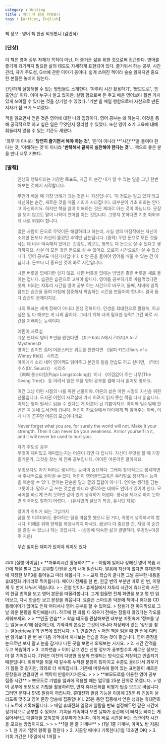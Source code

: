 ```yaml
---  
category : Writing
title : 영어 책 한권 외워봤니  
tags : [Writing, English]  
---  
```


책 정보 : 영어 책 한권 외워봤니 (김민식)  


### [단상]  
이 책은 영어 공부 자체가 목적이 아닌, 더 즐거운 삶을 위한 것으로써 접근한다. 영어를 즐기게 되기까지 필요한 삶의 태도도 자세하게 표현되어 있다. 즐거워서 하는 공부, 시간 관리, 자기 주도성, Grit에 관한 이야기 등이다. 쉽게 쓰여진 책이라 술술 읽히지만 중요한 본질은 놓치지 않는다.   

간단하게 실행해볼 수 있는 방법들도 소개한다. '자투리 시간 활용하기', '뽀모도로', '인출연습' 이다. 이미 누구나 알고 있지만, 실행 함으로써 돈 주고 배운 영어보다 훨씬 가치있게 쓰여질 수 있다는 것을 상기할 수 있었다. '기본'을 매일 행함으로써 자산으로 만든 저자가 참 크게 느껴졌다.  

책을 읽으면서 얻은 것은 영어에 대한 나의 입장이다. 영어 공부는 왜 하는지, 이것을 통해 궁극적으로 하고 싶은 일은 무엇인지 정리할 수 있었다. 또한 영어 조기 교육에 대해 휘둘리지 않을 수 있는 기준도 세웠다.  

'의무'가 아니라 **'당연히 즐기면서 해야 하는 것'**, '돈'이 아니라 **'시간'**을 들여야 한다는 것, '이해하는 것'이 아니라 **'반복해서 끝까지 실천해야 한다는 것'**... 책으로 좋은 분을 만나 너무 기쁘다.   

### [발췌]  

> 인생의 행복이라는 거창한 목표도, 지금 이 순간 내가 할 수 있는 일을 그냥 한번 해보는 것에서 시작합니다.  
> 
> 무언가 배울 때 가장 방해가 되는 것은 나 자신입니다. ‘이 정도는 알고 있지’라고 자신하는 순간, 새로운 것을 배울 기회가 사라집니다. 대부분이 기초 회화는 안다고 자신하지요. 하지만 책을 읽어 이해하는 것은 제대로 아는 것이 아닙니다. 문장을 보지 않고도 말이 나와야 언어를 아는 것입니다. 그렇지 못하다면 기초 회화부터 새로 외워야 합니다.  
> 
> 많은 사람이 돈으로 무엇이든 해결하려고 하는데, 사실 생의 마짐작에는 자신이 소유한 돈보다 자신이 즐겼던 추억만 남는답니다. (중략) 우린 돈으로 모든 것을 사는 데 너무 익숙해져 있어요. 건강도, 외모도, 행복도 다 돈으로 살 수 있다고 생각하지요. 사실 이 모든 것은 돈으로 살 수 없어요. 오로지 시간으로만 살 수 있습니다. 영어 공부도 마찬가지입니다. 비싼 돈을 들여야 영어를 배울 수 있는 건 아닙니다. 돈보다 더 중요한 것이 바로 시간입니다.
> 
> 나쁜 버릇을 없애기란 쉽지 않죠. 나쁜 버릇을 없애는 방법은 좋은 버릇을 새로 들이는 겁니다. 습관은 습관으로 고쳐야 합니다. 영어를 공부하기로 마음먹었다면 첫째, 버리는 자투리 시간을 영어 공부 하는 시간으로 바꾸고, 둘째, 저녁에 일찍 잠드는 습관을 들여 아침에 집중해서 학습하는 시간을 만들어야 합니다. 결국 둘 다 습관의 문제이지요.
>
> 나의 목표는 세계 정복이 아니라 인생 정복이다. 인생을 최대한으로 활용해, 하고 싶은 일 다 해보는 게 나의 꿈이다. 그러기 위해 내게 필요한 능력? 그건 바로 시간을 지배하는 능력이다.
> 
> 어린이 자료실  
>  쉬운 현대식 영어 표현을 원한다면 《미스터리 A에서 Z까지(A to Z Mysteries)》      
> 영어는 쉽지만 좀더 어른스러운 위트를 원한다면 《윔피 키드(Diary of a Wimpy Kid)》 시리즈  
> 아이에게 소리 내어 영어책도 읽어주고 본인의 발음 연습도 하고 싶다면, 《닥터 수스(Dr. Seuss)》 시리즈  
> 《삐삐 롱스타킹(Pippi Longstocking)》이나 《아낌없이 주는 나무(The Giving Tree)》 등 어려서 읽은 책을 영어 공부를 겸해 다시 읽어도 좋아요.  
> 
> 이건 그냥 어린 시절의 나를 위한 선물이야.
> 어른의 삶은 어린 시절의 자신을 위한 선물입니다. 도서관 어린이 자료실에 가서 어려서 읽지 못한 책을 다시 읽습니다. 이제는 영어 원서로 읽을 수 있다는 게 어른이 된 기쁨이지요. 아이와 일주일에 한 번은 꼭 동네 도서관에 갑니다. 어린이 자료실에서 아이에게 책 읽어주는 아빠, 이게 내가 꿈꾸던 어른의 모습이니까요.  
> 
> Never forget what you are, for surely the world will not. Make it your strength. Then it can never be your weakness. Armor yourself in it, and it will never be used to hurt you.  
>
> 자기 주도성 공부  
> 무엇이 재미있고 재미없는지는 어른이 되면 다 압니다. 자신이 무엇을 할 때 가장 즐거운가, 그것을 찾는 게 진짜 공부입니다. 아이든 어른이든 말이지요.  
> 
> 무엇보다도 자기 머리로 생각하는 능력이 중요하다. 그래야 창의적으로 생각하면서 주체적으로 살아갈 수 있다. 어린이 영어몰입교육은 우리말로 생각하는 능력을 훼손할 수 있다. 언어는 단순한 말과 글의 집합이 아니다. 언어는 생각을 담는 그릇이다. 말하고 글 쓰는 것뿐만 아니라 생각하는 데에도 언어가 있어야 한다. 모국어를 바르게 쓰지 못하면 깊이 있게 생각하기 어렵다. 생각을 제대로 하지 못하면 외국어도 잘하기 어렵다.  - (유시민의 글쓰기 특강, 유시민 지음)  
>
> 영어가 취미가 되는 그날까지  
> 꿈을 못 이루더라도 좋아하는 일을 마음껏 했으니 된 거다, 이렇게 생각하셔야 합니다. 미래를 위해 현재를 희생시키지 마세요. 꿈보다 더 중요한 건, 지금 이 순간을 즐길 수 있느냐 하는 것입니다. - (성장에 익숙한 삶과 결별하라, 우경임•이경주 지음)
> 
> **무슨 일이든 재미가 있어야 의미도 있다**  

<br>
### [실행 아이템]
> **자투리시간 활용하기**  
> - 아침에 일어나 정해진 영어 학습 시간에 책을 펼쳐 그날 공부할 단원을 소리 내어 읽습니다. 발음에 자신이 없다면 휴대전화에 저장한 MP3를 틀어놓고 따라 해봅니다.  
> - 교재 학습이 끝나면 그날 공부한 내용을 휴대전화 카메라로 찍어둡니다. 페이지 전체를 한 번, 한글 번역 부분만 따로 한 번, 이렇게 두 번에 나눠서 찍습니다.  
> - 전철 안이나 휴게실에서 자투리 시간에 휴대전화 사진의 한글 번역을 보고 영어 본문을 떠올려봅니다. 그게 힘들면 전체 화면을 보고 몇 번 읽어보고, 다시 한글만 보고 문장을 외웁니다. 요즘은 스마트폰 덕분에 책이나 휴대용 CD 플레이어가 없어도 언제 어디서나 영어 공부를 할 수 있어요.  
> 잠들기 전 마지막으로 그날 외운 분량을 확인해봅니다. 하루에 한 과를 다 외우기 전에는 잠들지 않겠다는 각오를 세워보세요.
> 
> **인출 연습**  
> 학습 태도를 관찰해보면 대부분 머릿속에 ‘정보를 넣는 일(input)’에 집중하는데, 기억력의 본질은 그것이 아니라 저장되어 있는 ‘정보를 찾는 일(retrieval)’의 반복에 있답니다.
> 1.	인출연습  
> 어떤 책을 읽을 때 한 번에 여러 번 읽기보다 한 번 본 다음 기억에서 꺼내보는 연습을 하는 것이 좋습니다. 영어 문장을 눈으로만 보지 말고 눈을 감거나 다른 곳을 보면서 외워보는 거지요.  
> 2.	시간 간격을 두고 복습하기  
> 3.	교차연습  
> 이미 갖고 있는 선행 정보가 풍부할수록 새로운 정보는 더 잘 기억됩니다. 기억은 이전의 다양한 정보와 연결되는 방식으로 저장되고 인출되기 때문입니다. 회화책을 외울 때 갈수록 누적된 문장이 많아지고 수준도 올라가서 외우기가 힘들 것 같지만, 의외로 더 쉬워집니다. 기존에 머릿속에 들어 있는 표현들이 새로운 문장들과 연결되면  서 맥락이 만들어지거든요.  
> 
> 
> **뽀모도로를 이용한 영어 공부 집중 시간**  
> 뽀모도로 기법을 일과에 적용할 때는 업무를 25분 단위로 쪼갭니다.  
> 영어 공부에 뽀모도로 기법을 활용하려면, 먼저 휴대전화를 비행기 탑승 모드로 바꿉니다. 그러면 문자나 SNS 알람이 꺼집니다. 휴대전화 알람 기능을 이용해 25분 뒤 진동이 울리도록 맞추고 영어 문장 암송에 집중합니다. 25분 동안 집중해서 얻은 성과는 휴대전화나 노트에 기록해둡니다.  
> 매일 휴대전화 일정에 알람을 반복 설정해두면 같은 시간에 정기적으로 공부할 수 있어요. 기록을 계속하다 보면 날짜가 중간에 이 빠지듯 빠지는 게 싫어서라도 매일매일 꼬박꼬박 공부하게 됩니다. 이게 바로 시간을 버는 습관이자 시간을 모으는 방법이지요.  
> 
> 
> **1일 한 줄 가계부**  
> (1일 1줄 가계부, 아마노 반 지음)  
> 1. 한 가지 ‘절약 항목’을 정한다  
> 2. 지출할 때마다 기록한다(1일 10초면 OK)  
> 3. 기록 기간은 1주일에서 1개월
> 
